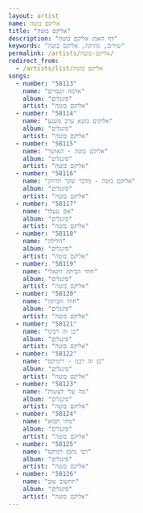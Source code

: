 ```yaml
---
layout: artist
name: אליקם בוטה
title: "אליקם בוטה"
description: "דף האמן אליקם בוטה"
keywords: "שירים, מוזיקה, אליקם בוטה"
permalink: /artists/אליקם-בוטה/
redirect_from:
  - /artists/list/אליקם בוטה
songs:
  - number: "58113"
    name: "אדמה ושמיים"
    album: "סינגלים"
    artist: "אליקם בוטה"
  - number: "58114"
    name: "אליקים בוטא ערב משגע"
    album: "סינגלים"
    artist: "אליקם בוטה"
  - number: "58115"
    name: "אליקם בוטה - האושר"
    album: "סינגלים"
    artist: "אליקם בוטה"
  - number: "58116"
    name: "אליקם בוטה - מדבר שקר תרחק"
    album: "סינגלים"
    artist: "אליקם בוטה"
  - number: "58117"
    name: "אם ננעלו"
    album: "סינגלים"
    artist: "אליקם בוטה"
  - number: "58118"
    name: "הלילה"
    album: "סינגלים"
    artist: "אליקם בוטה"
  - number: "58119"
    name: "חוזר הביתה ווקאלי"
    album: "סינגלים"
    artist: "אליקם בוטה"
  - number: "58120"
    name: "חוזר הביתה"
    album: "סינגלים"
    artist: "אליקם בוטה"
  - number: "58121"
    name: "כן זה רבינו"
    album: "סינגלים"
    artist: "אליקם בוטה"
  - number: "58122"
    name: "כן זה רבנו - רימיקס"
    album: "סינגלים"
    artist: "אליקם בוטה"
  - number: "58123"
    name: "מה עלי לעשות"
    album: "סינגלים"
    artist: "אליקם בוטה"
  - number: "58124"
    name: "מתי תבוא"
    album: "סינגלים"
    artist: "אליקם בוטה"
  - number: "58125"
    name: "רבי נחמן רמיקס"
    album: "סינגלים"
    artist: "אליקם בוטה"
  - number: "58126"
    name: "תחשוב טוב"
    album: "סינגלים"
    artist: "אליקם בוטה"
---
```

